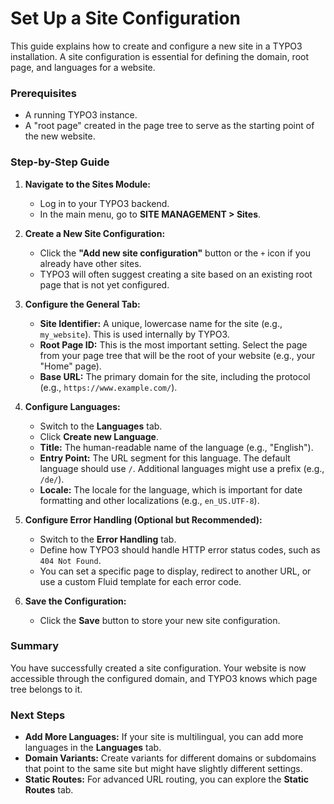 # Set Up a Site Configuration

This guide explains how to create and configure a new site in a TYPO3 installation. A site configuration is essential for defining the domain, root page, and languages for a website.

### **Prerequisites**

*   A running TYPO3 instance.
*   A "root page" created in the page tree to serve as the starting point of the new website.

### **Step-by-Step Guide**

1.  **Navigate to the Sites Module:**
    *   Log in to your TYPO3 backend.
    *   In the main menu, go to **SITE MANAGEMENT > Sites**.

2.  **Create a New Site Configuration:**
    *   Click the **"Add new site configuration"** button or the `+` icon if you already have other sites.
    *   TYPO3 will often suggest creating a site based on an existing root page that is not yet configured.

3.  **Configure the General Tab:**
    *   **Site Identifier:** A unique, lowercase name for the site (e.g., `my_website`). This is used internally by TYPO3.
    *   **Root Page ID:** This is the most important setting. Select the page from your page tree that will be the root of your website (e.g., your "Home" page).
    *   **Base URL:** The primary domain for the site, including the protocol (e.g., `https://www.example.com/`).

4.  **Configure Languages:**
    *   Switch to the **Languages** tab.
    *   Click **Create new Language**.
    *   **Title:** The human-readable name of the language (e.g., "English").
    *   **Entry Point:** The URL segment for this language. The default language should use `/`. Additional languages might use a prefix (e.g., `/de/`).
    *   **Locale:** The locale for the language, which is important for date formatting and other localizations (e.g., `en_US.UTF-8`).

5.  **Configure Error Handling (Optional but Recommended):**
    *   Switch to the **Error Handling** tab.
    *   Define how TYPO3 should handle HTTP error status codes, such as `404 Not Found`.
    *   You can set a specific page to display, redirect to another URL, or use a custom Fluid template for each error code.

6.  **Save the Configuration:**
    *   Click the **Save** button to store your new site configuration.

### **Summary**

You have successfully created a site configuration. Your website is now accessible through the configured domain, and TYPO3 knows which page tree belongs to it.

### **Next Steps**

*   **Add More Languages:** If your site is multilingual, you can add more languages in the **Languages** tab.
*   **Domain Variants:** Create variants for different domains or subdomains that point to the same site but might have slightly different settings.
*   **Static Routes:** For advanced URL routing, you can explore the **Static Routes** tab.
